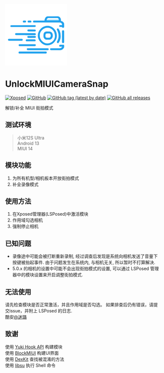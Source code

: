 <img src="https://github.com/GSWXXN/UnlockMIUICameraSnap/blob/main/doc/CameraSnap.svg" width="200" alt="icon">

# UnlockMIUICameraSnap
[![Xposed](https://img.shields.io/badge/-Xposed-green?style=flat&logo=Android&logoColor=white)](#)
[![GitHub](https://img.shields.io/github/license/GSWXXN/UnlockMIUICameraSnap)](https://github.com/GSWXXN/UnlockMIUICameraSnap/blob/main/LICENSE)
[![GitHub tag (latest by date)](https://img.shields.io/github/v/tag/GSWXXN/UnlockMIUICameraSnap?label=version)](https://github.com/Xposed-Modules-Repo/com.gswxxn.camerasnap/releases)
[![GitHub all releases](https://img.shields.io/github/downloads/Xposed-Modules-Repo/com.gswxxn.camerasnap/total?label=Downloads)](https://github.com/Xposed-Modules-Repo/com.gswxxn.camerasnap/releases)

解锁/补全 MIUI 街拍模式

## 测试环境

> 小米12S Ultra  
> Android 13  
> MIUI 14

## 模块功能
1. 为所有机型/相机板本开放街拍模式
2. 补全录像模式

## 使用方法

1. 在Xposed管理器(LSPosed)中激活模块
2. 作用域勾选相机
3. 强制停止相机

## 已知问题
* 录像途中可能会被打断重新录制, 经过调查后发现是系统向相机发送了音量下按键被抬起事件. 由于问题发生在系统内, 与相机无关, 所以暂时不打算解决.
* 5.0.x 的相机的设置中可能不会出现街拍模式的设置, 可以通过 LSPosed 管理器中的模块设置来开启调整街拍模式.

## 无法使用

请先检查模块是否正常激活，并且作用域是否勾选。
如果排查后仍有错误，请提交issue，并附上 LSPosed 的日志.  
酷安[@迷璐](http://www.coolapk.com/u/1189245)


## 致谢
使用 [Yuki Hook API](https://github.com/fankes/YukiHookAPI) 构建模块  
使用 [BlockMIUI](https://github.com/Block-Network/blockmiui) 构建UI界面  
使用 [DexKit](https://github.com/LuckyPray/DexKit) 查找被混淆的方法  
使用 [libsu](https://github.com/topjohnwu/libsu) 执行 Shell 命令  
